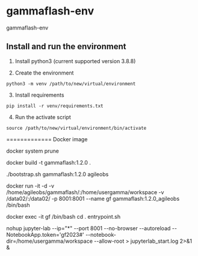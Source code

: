 # gammaflash-env
gammaflash-env

## Install and run the environment

1. Install python3 (current supported version 3.8.8)

2. Create the environment

```
python3 -m venv /path/to/new/virtual/environment
```

3. Install requirements

```
pip install -r venv/requirements.txt
```

4. Run the activate script

```
source /path/to/new/virtual/environment/bin/activate
```

=============
Docker image

docker system prune

docker build -t gammaflash:1.2.0 .

./bootstrap.sh gammaflash:1.2.0 agileobs

docker run -it -d -v /home/agileobs/gammaflash/:/home/usergamma/workspace -v /data02/:/data02/  -p 8001:8001 --name gf gammaflash:1.2.0_agileobs /bin/bash

docker exec -it gf /bin/bash
cd
. entrypoint.sh

nohup jupyter-lab --ip="*" --port 8001 --no-browser --autoreload --NotebookApp.token='gf2023#'  --notebook-dir=/home/usergamma/workspace --allow-root > jupyterlab_start.log 2>&1 &


